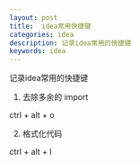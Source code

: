 ```yaml
---
layout: post
title:  idea常用快捷键
categories: idea
description: 记录idea常用的快捷键
keywords: idea
---
```


 记录idea常用的快捷键


1. 去除多余的 import

  ctrl + alt + o
  
2. 格式化代码
  
  ctrl + alt + l
   

   